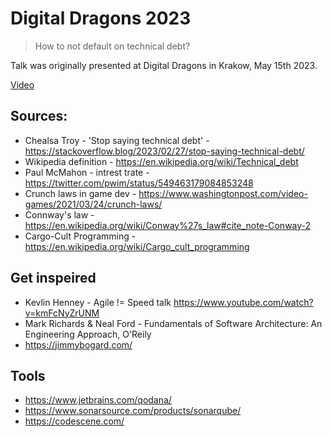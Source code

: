 # Digital Dragons 2023
> How to not default on technical debt?

Talk was originally presented at Digital Dragons in Krakow, May 15th 2023.

[Video](https://www.youtube.com/watch?v=GLtxJpiIwLU)

## Sources:

- Chealsa Troy - 'Stop saying technical debt' - https://stackoverflow.blog/2023/02/27/stop-saying-technical-debt/
- Wikipedia definition - https://en.wikipedia.org/wiki/Technical_debt
- Paul McMahon - intrest trate - https://twitter.com/pwim/status/549463179084853248
- Crunch laws in game dev -  https://www.washingtonpost.com/video-games/2021/03/24/crunch-laws/
- Connway's law - https://en.wikipedia.org/wiki/Conway%27s_law#cite_note-Conway-2
- Cargo-Cult Programming - https://en.wikipedia.org/wiki/Cargo_cult_programming

## Get inspeired

- Kevlin Henney - Agile != Speed talk https://www.youtube.com/watch?v=kmFcNyZrUNM
- Mark Richards & Neal Ford - Fundamentals of Software Architecture: An Engineering Approach, O'Reily 
- https://jimmybogard.com/

## Tools

- https://www.jetbrains.com/qodana/ 
- https://www.sonarsource.com/products/sonarqube/
- https://codescene.com/
